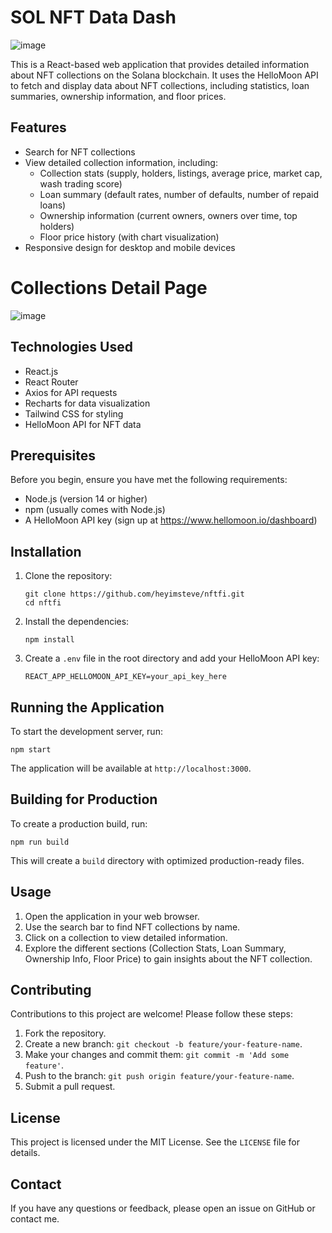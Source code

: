 # SOL NFT Data Dash
![image](https://github.com/user-attachments/assets/1c1c43c2-ffc2-4787-ba18-09d7d3547b28)


This is a React-based web application that provides detailed information about NFT collections on the Solana blockchain. It uses the HelloMoon API to fetch and display data about NFT collections, including statistics, loan summaries, ownership information, and floor prices.

## Features

- Search for NFT collections
- View detailed collection information, including:
  - Collection stats (supply, holders, listings, average price, market cap, wash trading score)
  - Loan summary (default rates, number of defaults, number of repaid loans)
  - Ownership information (current owners, owners over time, top holders)
  - Floor price history (with chart visualization)
- Responsive design for desktop and mobile devices

# Collections Detail Page
![image](https://github.com/user-attachments/assets/2351a275-a1a2-4b27-90e2-4b99a8fac8c1)

## Technologies Used

- React.js
- React Router
- Axios for API requests
- Recharts for data visualization
- Tailwind CSS for styling
- HelloMoon API for NFT data

## Prerequisites

Before you begin, ensure you have met the following requirements:

- Node.js (version 14 or higher)
- npm (usually comes with Node.js)
- A HelloMoon API key (sign up at https://www.hellomoon.io/dashboard)

## Installation

1. Clone the repository:
   ```
   git clone https://github.com/heyimsteve/nftfi.git
   cd nftfi
   ```

2. Install the dependencies:
   ```
   npm install
   ```

3. Create a `.env` file in the root directory and add your HelloMoon API key:
   ```
   REACT_APP_HELLOMOON_API_KEY=your_api_key_here
   ```

## Running the Application

To start the development server, run:

```
npm start
```

The application will be available at `http://localhost:3000`.

## Building for Production

To create a production build, run:

```
npm run build
```

This will create a `build` directory with optimized production-ready files.

## Usage

1. Open the application in your web browser.
2. Use the search bar to find NFT collections by name.
3. Click on a collection to view detailed information.
4. Explore the different sections (Collection Stats, Loan Summary, Ownership Info, Floor Price) to gain insights about the NFT collection.

## Contributing

Contributions to this project are welcome! Please follow these steps:

1. Fork the repository.
2. Create a new branch: `git checkout -b feature/your-feature-name`.
3. Make your changes and commit them: `git commit -m 'Add some feature'`.
4. Push to the branch: `git push origin feature/your-feature-name`.
5. Submit a pull request.

## License

This project is licensed under the MIT License. See the `LICENSE` file for details.

## Contact

If you have any questions or feedback, please open an issue on GitHub or contact me.
